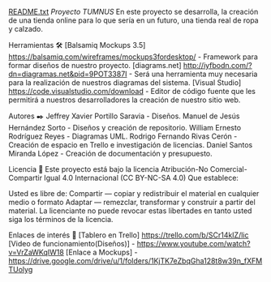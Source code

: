 [README.txt](https://github.com/Marcs202/tumnusLIC/files/7155431/README.txt)
*Proyecto TUMNUS*
En este proyecto se desarrolla, la creación de una tienda online para lo que sería en un futuro, una tienda real de ropa y calzado.

Herramientas 🛠️
[Balsamiq Mockups 3.5] https://balsamiq.com/wireframes/mockups3fordesktop/ - Framework para formar diseños de nuestro proyecto.
[diagrams.net] http://iyfbodn.com/?dn=diagramas.net&pid=9POT3387I - Será una herramienta muy necesaria para la realización de nuestros diagramas del
sistema.
[Visual Studio] https://code.visualstudio.com/download - Editor de código fuente que les permitirá a nuestros desarrolladores la creación de nuestro
sitio web.

Autores ✒️
Jeffrey Xavier Portillo Saravia - Diseños.
Manuel de Jesús Hernández Sorto - Diseños y creación de repositorio.
William Ernesto Rodríguez Reyes - Diagramas UML.
Rodrigo Fernando Rivas Cerón - Creación de espacio en Trello e investigación de licencias.
Daniel Santos Miranda López - Creación de documentación y presupuesto.

Licencia 📄
Este proyecto está bajo la licencia Atribución-No Comercial-Compartir Igual 4.0 Internacional (CC BY-NC-SA 4.0) Que establece:

Usted es libre de: Compartir — copiar y redistribuir el material en cualquier medio o formato Adaptar — remezclar, transformar y construir a partir del material. 
La licenciante no puede revocar estas libertades en tanto usted siga los términos de la licencia.

Enlaces de interés 👀
[Tablero en Trello] https://trello.com/b/SCr14kIZ/lic
[Video de funcionamiento(Diseños)] - https://www.youtube.com/watch?v=VrZaWKqIW18
[Enlace a Mockups] - https://drive.google.com/drive/u/1/folders/1KjTK7eZbqGha128t8w39n_fXFMTUolyg
